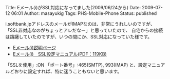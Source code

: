Title: Eメール(i)がSSL対応になってました(2009/06/24から)
Date: 2009-07-12 06:01
Author: masayukig
Tags: PHS-Mobile-Phone
Status: published

i.softbank.jpアドレスのメールがIMAPなのは、非常にうれしいのですが、
「SSL非対応なのがちょっとアレだなー」と思っていたので、
自宅からの接続は躊躇していたのですが、いつの間にか、SSL対応になっていた様です。

-   [Eメール(i)説明ページ](http://mb.softbank.jp/mb/iphone/mail/email_i.html)
-   [Eメール(i)　SSL設定マニュアル(PDF：119KB)](http://broadband.mb.softbank.jp/mb/iphone/pdf/i_guide_ssl-email_i.pdf)

「SSLを使用」:ON
「ポート番号」:465(SMTP), 993(IMAP)
と、設定マニュアルどおりに設定すれば、特に迷うこともないと思います。
